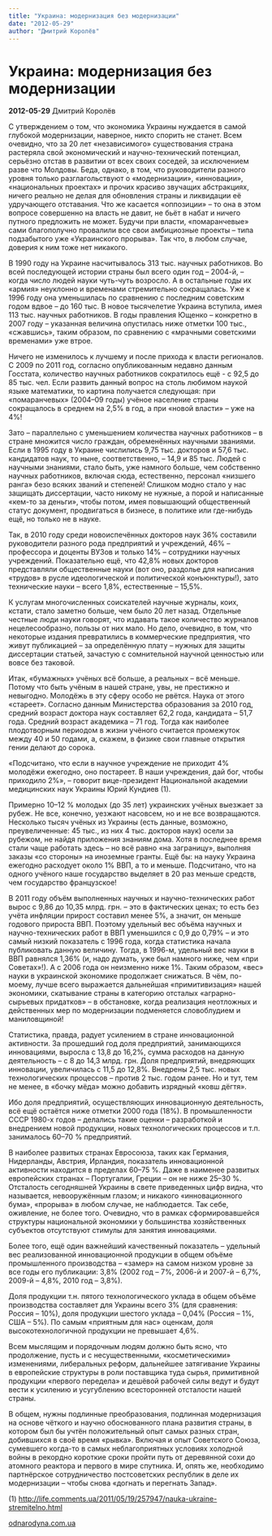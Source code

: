 ```yaml
---
title: "Украина: модернизация без модернизации"
date: "2012-05-29"
author: "Дмитрий Королёв"
---
```


# Украина: модернизация без модернизации

**2012-05-29** Дмитрий Королёв

С утверждением о том, что экономика Украины нуждается в самой глубокой модернизации, наверное, никто спорить не станет. Всем очевидно, что за 20 лет «независимого» существования страна растеряла свой экономический и научно-технический потенциал, серьёзно отстав в развитии от всех своих соседей, за исключением разве что Молдовы. Беда, однако, в том, что руководители разного уровня только разглагольствуют о «модернизации», «инновации», «национальных проектах» и прочих красиво звучащих абстракциях, ничего реально не делая для обновления страны и ликвидации её удручающего отставания. Что же касается «оппозиции» – то она в этом вопросе совершенно на власть не давит, не бьёт в набат и ничего путного предложить не может. Будучи при власти, «помаранчевые» сами благополучно провалили все свои амбициозные проекты – типа подзабытого уже «Украинского прорыва». Так что, в любом случае, доверия к ним тоже нет никакого.

В 1990 году на Украине насчитывалось 313 тыс. научных работников. Во всей последующей истории страны был всего один год – 2004-й, – когда число людей науки чуть-чуть возросло. А в остальные годы их «армия» неуклонно и временами стремительно сокращалась. Уже к 1996 году она уменьшилась по сравнению с последним советским годом вдвое – до 160 тыс. В новое тысячелетие Украина вступила, имея 113 тыс. научных работников. В годы правления Ющенко – конкретно в 2007 году – указанная величина опустилась ниже отметки 100 тыс., «сжавшись», таким образом, по сравнению с «мрачными советскими временами» уже втрое.

Ничего не изменилось к лучшему и после прихода к власти регионалов. С 2009 по 2011 год, согласно опубликованным недавно данным Госстата, количество научных работников сократилось ещё - с 92,5 до 85 тыс. чел. Если развить данный вопрос на столь любимом наукой языке математики, то картина получается следующая: при «помаранчевых» (2004–09 годы) учёное население страны сокращалось в среднем на 2,5% в год, а при «новой власти» – уже на 4%!

Зато – параллельно с уменьшением количества научных работников – в стране множится число граждан, обременённых научными званиями. Если в 1995 году в Украине числились 9,75 тыс. докторов и 57,6 тыс. кандидатов наук, то ныне, соответственно, – 14,9 и 85 тыс. Людей с научными знаниями, стало быть, уже намного больше, чем собственно научных работников, включая сюда, естественно, персонал «низшего ранга» безо всяких званий и степеней! Слишком модно стало у нас защищать диссертации, часто никому не нужные, а порой и написанные «кем-то за деньги», чтобы потом, имея повышающий общественный статус документ, продвигаться в бизнесе, в политике или где-нибудь ещё, но только не в науке.

Так, в 2010 году среди новоиспечённых докторов наук 36% составили руководители разного рода предприятий и учреждений, 46% – профессора и доценты ВУЗов и только 14% – сотрудники научных учреждений. Показательно ещё, что 42,8% новых докторов представляли общественные науки (вот оно, раздолье для написания «трудов» в русле идеологической и политической конъюнктуры!), зато технические науки – всего 1,8%, естественные – 15,5%.

К услугам многочисленных соискателей научные журналы, коих, кстати, стало заметно больше, чем было 20 лет назад. Отдельные честные люди науки говорят, что издавать такое количество журналов нецелесообразно, пользы от них мало. Но дело, очевидно, в том, что некоторые издания превратились в коммерческие предприятия, что живут публикацией – за определённую плату – нужных для защиты диссертации статьей, зачастую с сомнительной научной ценностью или вовсе без таковой.

Итак, «бумажных» учёных всё больше, а реальных – всё меньше. Потому что быть учёным в нашей стране, увы, не престижно и невыгодно. Молодёжь в эту сферу особо не рвётся. Наука от этого «стареет». Согласно данным Министерства образования за 2010 год, средний возраст доктора наук составляет 62,2 года, кандидата – 51,7 года. Средний возраст академика – 71 год. Тогда как наиболее плодотворным периодом в жизни учёного считается промежуток между 40 и 50 годами, а, скажем, в физике свои главные открытия гении делают до сорока.

«Подсчитано, что если в научное учреждение не приходит 4% молодёжи ежегодно, оно постареет. В наши учреждения, дай бог, чтобы приходило 2%», – говорит вице-президент Национальной академии медицинских наук Украины Юрий Кундиев (1).

Примерно 10–12 % молодых (до 35 лет) украинских учёных выезжает за рубеж. Не все, конечно, уезжают насовсем, но и не все возвращаются. Несколько тысяч учёных из Украины (есть данные, возможно, преувеличенные: 45 тыс., из них 4 тыс. докторов наук) осели за рубежом, не найдя приложения знаниям дома. Хотя в последнее время стали чаще работать здесь – но всё равно «на заграницу», выполняя заказы «со стороны» на иноземные гранты. Ещё бы: на науку Украина ежегодно расходует около 1% ВВП, а то и меньше. Подсчитано, что на одного учёного наше государство выделяет в 20 раз меньше средств, чем государство французское!

В 2011 году объём выполненных научных и научно-технических работ вырос с 9,86 до 10,35 млрд. грн. – это в фактических ценах; то есть без учёта инфляции прирост составил менее 5%, а значит, он меньше годового прироста ВВП. Поэтому удельный вес объёма научных и научно-технических работ в ВВП уменьшился с 0,9 до 0,79% – и это самый низкий показатель с 1996 года, когда статистика начала публиковать данную величину. Тогда, в 1996-м, удельный вес науки в ВВП равнялся 1,36% (и, надо думать, уже был намного ниже, чем «при Советах»!). А с 2006 года он неизменно ниже 1%. Таким образом, «вес» науки в украинской экономике продолжает снижаться. В чём, по-моему, лучше всего выражается дальнейшая «примитивизация» нашей экономики, скатывание страны в категорию отсталых «аграрно-сырьевых придатков» – в обстановке, когда реализация неотложных и действенных мер по модернизации подменяется словоблудием и маниловщиной!

Статистика, правда, радует усилением в стране инновационной активности. За прошедший год доля предприятий, занимающихся инновациями, выросла с 13,8 до 16,2%, сумма расходов на данную деятельность – с 8 до 14,3 млрд. грн. Доля предприятий, внедряющих инновации, увеличилась с 11,5 до 12,8%. Внедрены 2,5 тыс. новых технологических процессов – против 2 тыс. годом ранее. Но и тут, тем не менее, в «бочку мёда» можно добавить изрядный «ковш дёгтя».

Ибо доля предприятий, осуществляющих инновационную деятельность, всё ещё остаётся ниже отметки 2000 года (18%). В промышленности СССР 1980-х годов – делались такие оценки – разработкой и внедрением новой продукции, новых технологических процессов и т.п. занималось 60–70 % предприятий.

В наиболее развитых странах Евросоюза, таких как Германия, Нидерланды, Австрия, Ирландия, показатель инновационной активности находится в пределах 60–75 %. Даже в наименее развитых европейских странах – Португалии, Греции – он не ниже 25–30 %. Отсталость сегодняшней Украины в свете приведенных цифр видна, что называется, невооружённым глазом; и никакого «инновационного бума», «прорыва» в любом случае, не наблюдается. Так себе, оживление, не более того. Очевидно, что в рамках сформировавшейся структуры национальной экономики у большинства хозяйственных субъектов отсутствуют стимулы для занятия инновациями.

Более того, ещё один важнейший качественный показатель – удельный вес реализованной инновационной продукции в общем объёме промышленного производства – «замер» на самом низком уровне за все годы его публикации: 3,8% (2002 год – 7%, 2006-й и 2007-й – 6,7%, 2009-й – 4,8%, 2010 год – 3,8%).

Доля продукции т.н. пятого технологического уклада в общем объёме производства составляет для Украины всего 3% (для сравнения: Россия – 10%), доля продукции шестого уклада – 0,04% (Россия – 1%, США – 5%). По самым «приятным для нас» оценкам, доля высокотехнологичной продукции не превышает 4,6%.

Всем мыслящим и порядочным людям должно быть ясно, что продолжение, пусть и с несущественными, «косметическими» изменениями, либеральных реформ, дальнейшее затягивание Украины в европейские структуры в роли поставщика туда сырья, примитивной продукции «первого передела» и дешёвой рабочей силы ведут и будут вести к усилению и усугублению всесторонней отсталости нашей страны.

В общем, нужны подлинные преобразования, подлинная модернизация на основе чёткого и научно обоснованного плана развития страны, в котором был бы учтён положительный опыт самых разных стран, добившихся в своё время «рывка». Включая и опыт Советского Союза, сумевшего когда-то в самых неблагоприятных условиях холодной войны в рекордно короткие сроки пройти путь от деревянной сохи до атомного реактора и первого в мире спутника. И, опять же, необходимо партнёрское сотрудничество постсоветских республик в деле их модернизации – чтобы снова «догнать и перегнать Запад».

(1) http://life.comments.ua/2011/05/19/257947/nauka-ukraine-stremitelno.html

[odnarodyna.com.ua](http://odnarodyna.com.ua/articles/5/2416.html)